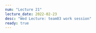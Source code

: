 ```yaml
---
num: "Lecture 21"
lecture_date: 2022-02-23
desc: "Wed Lecture: team03 work session"
ready: true
---
```


